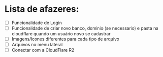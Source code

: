 # Lista de afazeres:
-[ ] Funcionalidade de Login
-[ ] Funcionalidade de criar novo banco, dominio (se necessario) e pasta na cloudflare quando um usuário novo se cadastrar 
-[ ] Imagens/Icones diferentes para cada tipo de arquivo
-[ ] Arquivos no menu lateral
-[ ] Conectar com a CloudFlare R2
